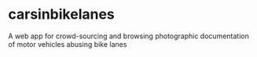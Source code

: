 carsinbikelanes
===============

A web app for crowd-sourcing and browsing photographic documentation of motor vehicles abusing bike lanes
